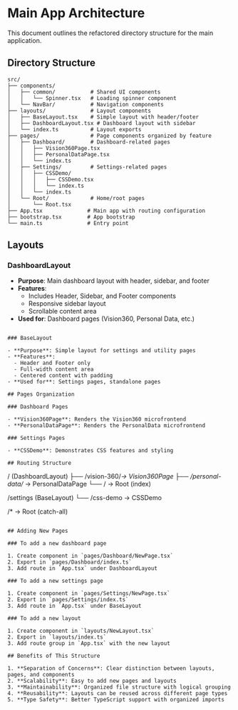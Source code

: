 # Main App Architecture

This document outlines the refactored directory structure for the main application.

## Directory Structure

```
src/
├── components/
│   ├── common/           # Shared UI components
│   │   └── Spinner.tsx   # Loading spinner component
│   └── NavBar/           # Navigation components
├── layouts/              # Layout components
│   ├── BaseLayout.tsx    # Simple layout with header/footer
│   ├── DashboardLayout.tsx # Dashboard layout with sidebar
│   └── index.ts          # Layout exports
├── pages/                # Page components organized by feature
│   ├── Dashboard/        # Dashboard-related pages
│   │   ├── Vision360Page.tsx
│   │   ├── PersonalDataPage.tsx
│   │   └── index.ts
│   ├── Settings/         # Settings-related pages
│   │   ├── CSSDemo/
│   │   │   ├── CSSDemo.tsx
│   │   │   └── index.ts
│   │   └── index.ts
│   └── Root/             # Home/root pages
│       └── Root.tsx
├── App.tsx              # Main app with routing configuration
├── bootstrap.tsx        # App bootstrap
└── main.ts              # Entry point
```

## Layouts

### DashboardLayout

- **Purpose**: Main dashboard layout with header, sidebar, and footer
- **Features**:
  - Includes Header, Sidebar, and Footer components
  - Responsive sidebar layout
  - Scrollable content area
- **Used for**: Dashboard pages (Vision360, Personal Data, etc.)

```tsx

### BaseLayout

- **Purpose**: Simple layout for settings and utility pages
- **Features**:
  - Header and Footer only
  - Full-width content area
  - Centered content with padding
- **Used for**: Settings pages, standalone pages

## Pages Organization

### Dashboard Pages

- **Vision360Page**: Renders the Vision360 microfrontend
- **PersonalDataPage**: Renders the PersonalData microfrontend

### Settings Pages

- **CSSDemo**: Demonstrates CSS features and styling

## Routing Structure

```

/ (DashboardLayout)
├── /vision-360/_→ Vision360Page
├── /personal-data/_ → PersonalDataPage
└── / → Root (index)

/settings (BaseLayout)
└── /css-demo → CSSDemo

/\* → Root (catch-all)

```

## Adding New Pages

### To add a new dashboard page

1. Create component in `pages/Dashboard/NewPage.tsx`
2. Export in `pages/Dashboard/index.ts`
3. Add route in `App.tsx` under DashboardLayout

### To add a new settings page

1. Create component in `pages/Settings/NewPage.tsx`
2. Export in `pages/Settings/index.ts`
3. Add route in `App.tsx` under BaseLayout

### To add a new layout

1. Create component in `layouts/NewLayout.tsx`
2. Export in `layouts/index.ts`
3. Add route group in `App.tsx` with the new layout

## Benefits of This Structure

1. **Separation of Concerns**: Clear distinction between layouts, pages, and components
2. **Scalability**: Easy to add new pages and layouts
3. **Maintainability**: Organized file structure with logical grouping
4. **Reusability**: Layouts can be reused across different page types
5. **Type Safety**: Better TypeScript support with organized imports
```
